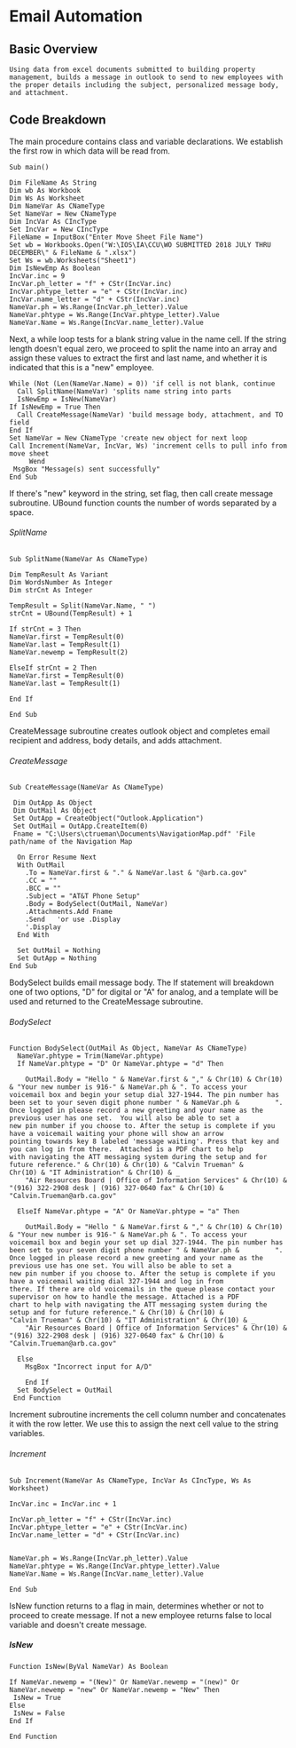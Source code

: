 # Email Automation

## Basic Overview
`
Using data from excel documents submitted to building property management, builds a message in outlook to send to new employees with the proper details including the subject, personalized message body, and attachment. 
`
## Code Breakdown
The main procedure contains class and variable declarations. We establish the first row in which data will be read from.

    Sub main()

    Dim FileName As String
    Dim wb As Workbook
    Dim Ws As Worksheet
    Dim NameVar As CNameType
    Set NameVar = New CNameType
    Dim IncVar As CIncType
    Set IncVar = New CIncType
    FileName = InputBox("Enter Move Sheet File Name")
    Set wb = Workbooks.Open("W:\IOS\IA\CCU\WO SUBMITTED 2018 JULY THRU DECEMBER\" & FileName & ".xlsx")
    Set Ws = wb.Worksheets("Sheet1")
    Dim IsNewEmp As Boolean
    IncVar.inc = 9
    IncVar.ph_letter = "f" + CStr(IncVar.inc)
    IncVar.phtype_letter = "e" + CStr(IncVar.inc)
    IncVar.name_letter = "d" + CStr(IncVar.inc)
    NameVar.ph = Ws.Range(IncVar.ph_letter).Value
    NameVar.phtype = Ws.Range(IncVar.phtype_letter).Value
    NameVar.Name = Ws.Range(IncVar.name_letter).Value


Next, a while loop tests for a blank string value in the name cell. If the string length doesn't equal zero, we proceed to split the name into an array and assign these values to extract the first and last name, and whether it is indicated that this is a "new" employee.


    While (Not (Len(NameVar.Name) = 0)) 'if cell is not blank, continue
      Call SplitName(NameVar) 'splits name string into parts
      IsNewEmp = IsNew(NameVar)
    If IsNewEmp = True Then
      Call CreateMessage(NameVar) 'build message body, attachment, and TO field
    End If
    Set NameVar = New CNameType 'create new object for next loop
    Call Increment(NameVar, IncVar, Ws) 'increment cells to pull info from move sheet
         Wend
     MsgBox "Message(s) sent successfully"
    End Sub


If there's "new" keyword in the string, set flag, then call create message subroutine. UBound function counts the number of words separated by a space.


###### SplitName

    Sub SplitName(NameVar As CNameType)

    Dim TempResult As Variant
    Dim WordsNumber As Integer
    Dim strCnt As Integer

    TempResult = Split(NameVar.Name, " ")
    strCnt = UBound(TempResult) + 1

    If strCnt = 3 Then
    NameVar.first = TempResult(0)
    NameVar.last = TempResult(1)
    NameVar.newemp = TempResult(2)

    ElseIf strCnt = 2 Then
    NameVar.first = TempResult(0)
    NameVar.last = TempResult(1)

    End If

    End Sub


 
CreateMessage subroutine creates outlook object and completes email recipient and address, body details, and adds attachment.


###### CreateMessage


    Sub CreateMessage(NameVar As CNameType)

     Dim OutApp As Object
     Dim OutMail As Object
     Set OutApp = CreateObject("Outlook.Application")
     Set OutMail = OutApp.CreateItem(0)
     Fname = "C:\Users\ctrueman\Documents\NavigationMap.pdf" 'File path/name of the Navigation Map
  
      On Error Resume Next
      With OutMail
        .To = NameVar.first & "." & NameVar.last & "@arb.ca.gov"
        .CC = ""
        .BCC = ""
        .Subject = "AT&T Phone Setup"
        .Body = BodySelect(OutMail, NameVar)
        .Attachments.Add Fname
        .Send   'or use .Display
        '.Display
      End With
    
      Set OutMail = Nothing
      Set OutApp = Nothing
    End Sub
    
    

BodySelect builds email message body. The If statement will breakdown one of two options, "D" for digital or "A" for analog, and a template will be used and returned to the CreateMessage subroutine.

###### BodySelect

    
    Function BodySelect(OutMail As Object, NameVar As CNameType)
      NameVar.phtype = Trim(NameVar.phtype)
      If NameVar.phtype = "D" Or NameVar.phtype = "d" Then
      
        OutMail.Body = "Hello " & NameVar.first & "," & Chr(10) & Chr(10) & "Your new number is 916-" & NameVar.ph & ". To access your           voicemail box and begin your setup dial 327-1944. The pin number has been set to your seven digit phone number " & NameVar.ph &         ". Once logged in please record a new greeting and your name as the previous user has one set.  You will also be able to set a           new pin number if you choose to. After the setup is complete if you have a voicemail waiting your phone will show an arrow               pointing towards key 8 labeled 'message waiting'. Press that key and you can log in from there.  Attached is a PDF chart to help         with navigating the ATT messaging system during the setup and for future reference." & Chr(10) & Chr(10) & "Calvin Trueman" &           Chr(10) & "IT Administration" & Chr(10) & _
        "Air Resources Board | Office of Information Services" & Chr(10) & "(916) 322-2908 desk | (916) 327-0640 fax" & Chr(10) &               "Calvin.Trueman@arb.ca.gov"
        
      ElseIf NameVar.phtype = "A" Or NameVar.phtype = "a" Then
 
        OutMail.Body = "Hello " & NameVar.first & "," & Chr(10) & Chr(10) & "Your new number is 916-" & NameVar.ph & ". To access your           voicemail box and begin your set up dial 327-1944. The pin number has been set to your seven digit phone number " & NameVar.ph &         ". Once logged in please record a new greeting and your name as the previous use has one set. You will also be able to set a             new pin number if you choose to. After the setup is complete if you have a voicemail waiting dial 327-1944 and log in from               there. If there are old voicemails in the queue please contact your supervisor on how to handle the message. Attached is a PDF           chart to help with navigating the ATT messaging system during the setup and for future reference." & Chr(10) & Chr(10) &                 "Calvin Trueman" & Chr(10) & "IT Administration" & Chr(10) & _
        "Air Resources Board | Office of Information Services" & Chr(10) & "(916) 322-2908 desk | (916) 327-0640 fax" & Chr(10) &               "Calvin.Trueman@arb.ca.gov"
        
      Else
        MsgBox "Incorrect input for A/D"
        
        End If   
      Set BodySelect = OutMail
     End Function
     
     
     
     
Increment subroutine increments the cell column number and concatenates it with the row letter. We use this to assign the next cell value to the string variables.
     
###### Increment


     
    Sub Increment(NameVar As CNameType, IncVar As CIncType, Ws As Worksheet)

    IncVar.inc = IncVar.inc + 1

    IncVar.ph_letter = "f" + CStr(IncVar.inc)
    IncVar.phtype_letter = "e" + CStr(IncVar.inc)
    IncVar.name_letter = "d" + CStr(IncVar.inc)
 
  
    NameVar.ph = Ws.Range(IncVar.ph_letter).Value
    NameVar.phtype = Ws.Range(IncVar.phtype_letter).Value
    NameVar.Name = Ws.Range(IncVar.name_letter).Value
 
    End Sub
    
    
    
IsNew function returns to a flag in main, determines whether or not to proceed to create message. If not a new employee returns false to local variable and doesn't create message.   

    
##### IsNew


    Function IsNew(ByVal NameVar) As Boolean

    If NameVar.newemp = "(New)" Or NameVar.newemp = "(new)" Or NameVar.newemp = "new" Or NameVar.newemp = "New" Then
     IsNew = True
    Else
     IsNew = False
    End If

    End Function
    
    
    

